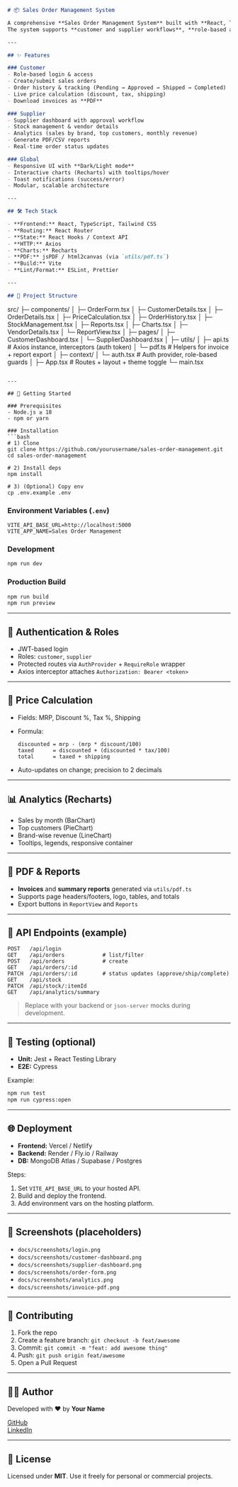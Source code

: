 ```markdown
# 📦 Sales Order Management System

A comprehensive **Sales Order Management System** built with **React, TypeScript, Tailwind CSS, Axios, and Recharts**.  
The system supports **customer and supplier workflows**, **role-based authentication**, **stock tracking**, **interactive analytics**, and **PDF export** — all wrapped in a modern, responsive UI.

---

## ✨ Features

### Customer
- Role-based login & access
- Create/submit sales orders
- Order history & tracking (Pending → Approved → Shipped → Completed)
- Live price calculation (discount, tax, shipping)
- Download invoices as **PDF**

### Supplier
- Supplier dashboard with approval workflow
- Stock management & vendor details
- Analytics (sales by brand, top customers, monthly revenue)
- Generate PDF/CSV reports
- Real-time order status updates

### Global
- Responsive UI with **Dark/Light mode**
- Interactive charts (Recharts) with tooltips/hover
- Toast notifications (success/error)
- Modular, scalable architecture

---

## 🛠 Tech Stack

- **Frontend:** React, TypeScript, Tailwind CSS  
- **Routing:** React Router  
- **State:** React Hooks / Context API  
- **HTTP:** Axios  
- **Charts:** Recharts  
- **PDF:** jsPDF / html2canvas (via `utils/pdf.ts`)  
- **Build:** Vite  
- **Lint/Format:** ESLint, Prettier

---

## 📂 Project Structure

```

src/
├─ components/
│   ├─ OrderForm.tsx
│   ├─ CustomerDetails.tsx
│   ├─ OrderDetails.tsx
│   ├─ PriceCalculation.tsx
│   ├─ OrderHistory.tsx
│   ├─ StockManagement.tsx
│   ├─ Reports.tsx
│   ├─ Charts.tsx
│   ├─ VendorDetails.tsx
│   └─ ReportView.tsx
│
├─ pages/
│   ├─ CustomerDashboard.tsx
│   └─ SupplierDashboard.tsx
│
├─ utils/
│   ├─ api.ts           # Axios instance, interceptors (auth token)
│   └─ pdf.ts           # Helpers for invoice + report export
│
├─ context/
│   └─ auth.tsx         # Auth provider, role-based guards
│
├─ App.tsx              # Routes + layout + theme toggle
└─ main.tsx

````

---

## 🚀 Getting Started

### Prerequisites
- Node.js ≥ 18
- npm or yarn

### Installation
```bash
# 1) Clone
git clone https://github.com/yourusername/sales-order-management.git
cd sales-order-management

# 2) Install deps
npm install

# 3) (Optional) Copy env
cp .env.example .env
````

### Environment Variables (`.env`)

```
VITE_API_BASE_URL=http://localhost:5000
VITE_APP_NAME=Sales Order Management
```

### Development

```bash
npm run dev
```

### Production Build

```bash
npm run build
npm run preview
```

---

## 🔐 Authentication & Roles

* JWT-based login
* Roles: `customer`, `supplier`
* Protected routes via `AuthProvider` + `RequireRole` wrapper
* Axios interceptor attaches `Authorization: Bearer <token>`

---

## 🧮 Price Calculation

* Fields: MRP, Discount %, Tax %, Shipping
* Formula:

  ```
  discounted = mrp - (mrp * discount/100)
  taxed      = discounted + (discounted * tax/100)
  total      = taxed + shipping
  ```
* Auto-updates on change; precision to 2 decimals

---

## 📊 Analytics (Recharts)

* Sales by month (BarChart)
* Top customers (PieChart)
* Brand-wise revenue (LineChart)
* Tooltips, legends, responsive container

---

## 🧾 PDF & Reports

* **Invoices** and **summary reports** generated via `utils/pdf.ts`
* Supports page headers/footers, logo, tables, and totals
* Export buttons in `ReportView` and `Reports`

---

## 📡 API Endpoints (example)

```
POST   /api/login
GET    /api/orders            # list/filter
POST   /api/orders            # create
GET    /api/orders/:id
PATCH  /api/orders/:id        # status updates (approve/ship/complete)
GET    /api/stock
PATCH  /api/stock/:itemId
GET    /api/analytics/summary
```

> Replace with your backend or `json-server` mocks during development.

---

## 🧪 Testing (optional)

* **Unit:** Jest + React Testing Library
* **E2E:** Cypress

Example:

```bash
npm run test
npm run cypress:open
```

---

## 🌐 Deployment

* **Frontend:** Vercel / Netlify
* **Backend:** Render / Fly.io / Railway
* **DB:** MongoDB Atlas / Supabase / Postgres

Steps:

1. Set `VITE_API_BASE_URL` to your hosted API.
2. Build and deploy the frontend.
3. Add environment vars on the hosting platform.

---

## 📸 Screenshots (placeholders)

* `docs/screenshots/login.png`
* `docs/screenshots/customer-dashboard.png`
* `docs/screenshots/supplier-dashboard.png`
* `docs/screenshots/order-form.png`
* `docs/screenshots/analytics.png`
* `docs/screenshots/invoice-pdf.png`

---

## 🤝 Contributing

1. Fork the repo
2. Create a feature branch: `git checkout -b feat/awesome`
3. Commit: `git commit -m "feat: add awesome thing"`
4. Push: `git push origin feat/awesome`
5. Open a Pull Request

---

## 👨‍💻 Author

Developed with ❤️ by **Your Name**

[GitHub](https://github.com/AllAnTMathew1231)  
[LinkedIn](https://www.linkedin.com/in/allan-mathew-92874924b/)

---

## 📜 License

Licensed under **MIT**. Use it freely for personal or commercial projects.

```
```
